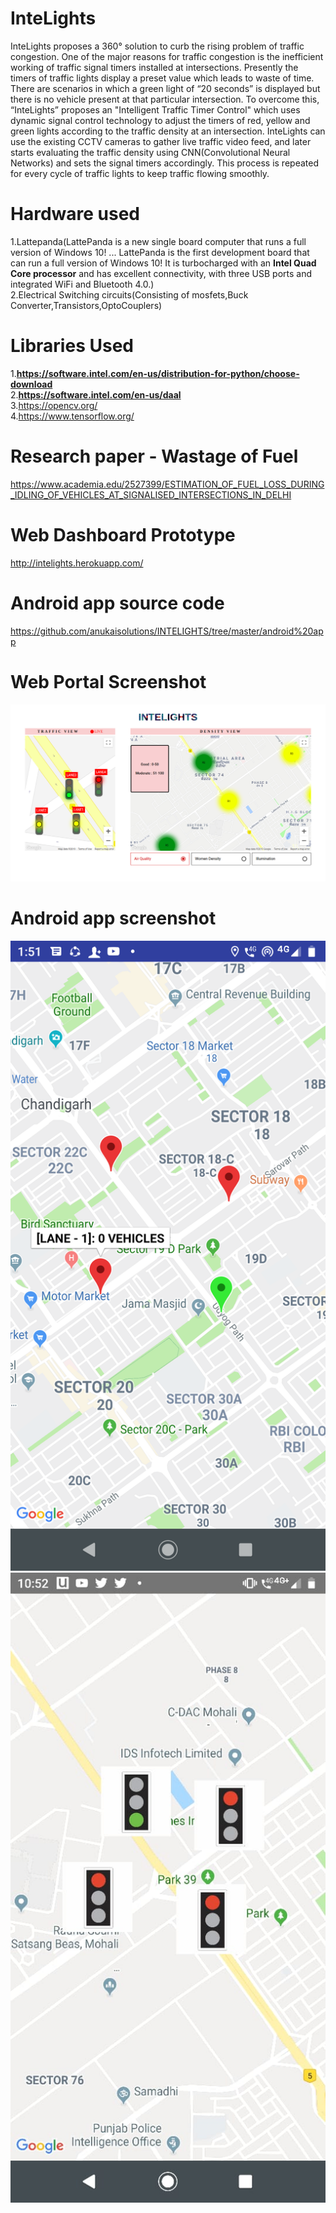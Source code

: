 # InteLights
InteLights proposes a 360° solution to curb the rising problem of traffic congestion. One of the major reasons for traffic congestion is the inefficient working of traffic signal timers installed at intersections. Presently the timers of traffic lights display a preset value which leads to waste of time. There are scenarios in which a green light of “20 seconds” is displayed but there is no vehicle present at that particular intersection. To overcome this, “InteLights” proposes an "Intelligent Traffic Timer Control" which uses dynamic signal control technology to adjust the timers of red, yellow and green lights according to the traffic density at an intersection. InteLights can use the existing CCTV cameras to gather live traffic video feed, and later starts evaluating the traffic density using CNN(Convolutional Neural Networks) and sets the signal timers accordingly. This process is repeated for every cycle of traffic lights to keep traffic flowing smoothly.

# Hardware used
1.Lattepanda(LattePanda is a new single board computer that runs a full version of Windows 10! ... LattePanda is the first development board that can run a full version of Windows 10! It is turbocharged with an **Intel Quad Core processor** and has excellent connectivity, with three USB ports and integrated WiFi and Bluetooth 4.0.)
<br/>
2.Electrical Switching circuits(Consisting of mosfets,Buck Converter,Transistors,OptoCouplers)

# Libraries Used
1.**https://software.intel.com/en-us/distribution-for-python/choose-download**
<br/>
2.**https://software.intel.com/en-us/daal**
<br/>
3.https://opencv.org/
<br/>
4.https://www.tensorflow.org/
<br/>

# Research paper - Wastage of Fuel
https://www.academia.edu/2527399/ESTIMATION_OF_FUEL_LOSS_DURING_IDLING_OF_VEHICLES_AT_SIGNALISED_INTERSECTIONS_IN_DELHI

# Web Dashboard Prototype
http://intelights.herokuapp.com/

# Android app source code
https://github.com/anukaisolutions/INTELIGHTS/tree/master/android%20app

# Web Portal Screenshot
![Android](portal.png)

# Android app screenshot
![Android](screenshot.png)
![Android](WhatsApp%20Image%202019-09-12%20at%2010.52.27%20AM.jpeg)


